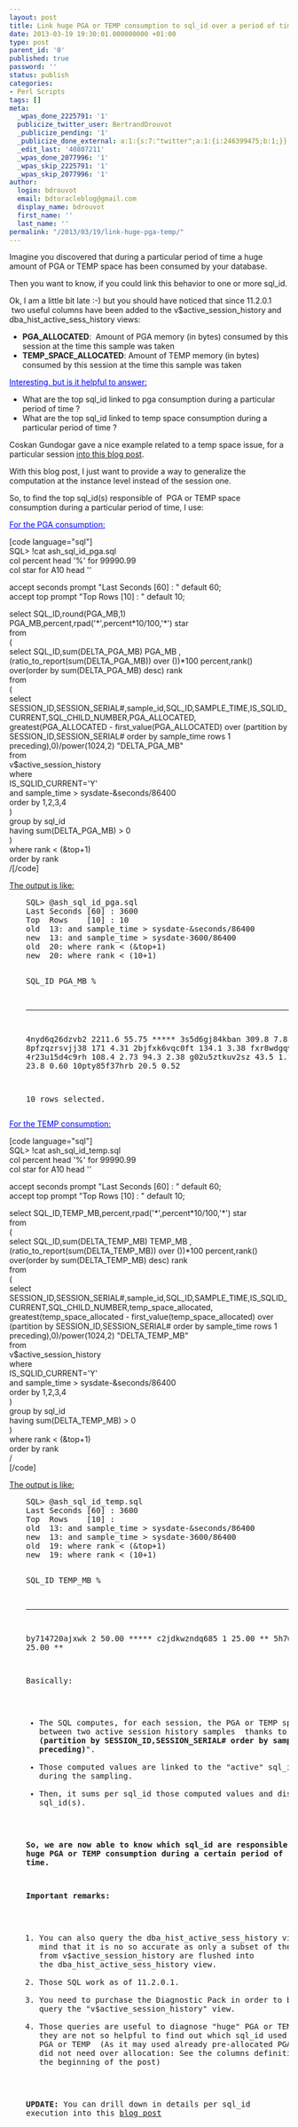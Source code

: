 ```yaml
---
layout: post
title: Link huge PGA or TEMP consumption to sql_id over a period of time
date: 2013-03-19 19:30:01.000000000 +01:00
type: post
parent_id: '0'
published: true
password: ''
status: publish
categories:
- Perl Scripts
tags: []
meta:
  _wpas_done_2225791: '1'
  publicize_twitter_user: BertrandDrouvot
  _publicize_pending: '1'
  _publicize_done_external: a:1:{s:7:"twitter";a:1:{i:246399475;b:1;}}
  _edit_last: '40807211'
  _wpas_done_2077996: '1'
  _wpas_skip_2225791: '1'
  _wpas_skip_2077996: '1'
author:
  login: bdrouvot
  email: bdtoracleblog@gmail.com
  display_name: bdrouvot
  first_name: ''
  last_name: ''
permalink: "/2013/03/19/link-huge-pga-temp/"
---
```

<p>Imagine you discovered that during a particular period of time a huge amount of PGA or TEMP space has been consumed by your database.</p>
<p>Then you want to know, if you could link this behavior to one or more sql_id.</p>
<p>Ok, I am a little bit late :-) but you should have noticed that since 11.2.0.1  two useful columns have been added to the v$active_session_history and dba_hist_active_sess_history views:</p>
<ul>
<li><strong>PGA_ALLOCATED</strong>:  Amount of PGA memory (in bytes) consumed by this session at the time this sample was taken</li>
<li><strong>TEMP_SPACE_ALLOCATED</strong>: Amount of TEMP memory (in bytes) consumed by this session at the time this sample was taken</li>
</ul>
<p><span style="text-decoration:underline;color:#0000ff;">Interesting, but is it helpful to answer:</span></p>
<ul>
<li>What are the top sql_id linked to pga consumption during a particular period of time ?</li>
<li>What are the top sql_id linked to temp space consumption during a particular period of time ?</li>
</ul>
<p>Coskan Gundogar gave a nice example related to a temp space issue, for a particular session <a href="http://coskan.wordpress.com/2011/01/24/analysing-temp-usage-on-11gr2-temp-space-is-not-released/" target="_blank">into this blog post</a>.</p>
<p>With this blog post, I just want to provide a way to generalize the computation at the instance level instead of the session one.</p>
<p>So, to find the top sql_id(s) responsible of  PGA or TEMP space consumption during a particular period of time, I use:</p>
<p><span style="text-decoration:underline;color:#0000ff;">For the PGA consumption:</span></p>
<p>[code language="sql"]<br />
SQL&gt; !cat ash_sql_id_pga.sql<br />
col percent head '%' for 99990.99<br />
col star for A10 head ''</p>
<p>accept seconds prompt &quot;Last Seconds [60] : &quot; default 60;<br />
accept top prompt &quot;Top  Rows    [10] : &quot; default 10;</p>
<p>select SQL_ID,round(PGA_MB,1) PGA_MB,percent,rpad('*',percent*10/100,'*') star<br />
from<br />
(<br />
select SQL_ID,sum(DELTA_PGA_MB) PGA_MB ,(ratio_to_report(sum(DELTA_PGA_MB)) over ())*100 percent,rank() over(order by sum(DELTA_PGA_MB) desc) rank<br />
from<br />
(<br />
select SESSION_ID,SESSION_SERIAL#,sample_id,SQL_ID,SAMPLE_TIME,IS_SQLID_CURRENT,SQL_CHILD_NUMBER,PGA_ALLOCATED,<br />
greatest(PGA_ALLOCATED - first_value(PGA_ALLOCATED) over (partition by SESSION_ID,SESSION_SERIAL# order by sample_time rows 1 preceding),0)/power(1024,2) &quot;DELTA_PGA_MB&quot;<br />
from<br />
v$active_session_history<br />
where<br />
IS_SQLID_CURRENT='Y'<br />
and sample_time &gt; sysdate-&amp;seconds/86400<br />
order by 1,2,3,4<br />
)<br />
group by sql_id<br />
having sum(DELTA_PGA_MB) &gt; 0<br />
)<br />
where rank &lt; (&amp;top+1)<br />
order by rank<br />
/[/code]</p>
<p><span style="text-decoration:underline;">The output is like:</span></p>
<pre style="padding-left:30px;">SQL&gt; @ash_sql_id_pga.sql
Last Seconds [60] : 3600
Top  Rows    [10] : 10
old  13: and sample_time &gt; sysdate-&amp;seconds/86400
new  13: and sample_time &gt; sysdate-3600/86400
old  20: where rank &lt; (&amp;top+1)
new  20: where rank &lt; (10+1)

SQL_ID            PGA_MB         %
------------- ---------- --------- ----------
4nyd6q26dzvb2     2211.6     55.75 *****
3s5d6gj84kban      309.8      7.81
8pfzqzrsvjj38        171      4.31
2bjfxk6vqc0ft      134.1      3.38
fxr8wdgq9bmsv      115.4      2.91
4r23u15d4c9rh      108.4      2.73
                    94.3      2.38
g02u5ztkuv2sz       43.5      1.10
ddr8uck5s5kp3       23.8      0.60
10pty85f37hrb       20.5      0.52

10 rows selected.</pre>
<p><span style="text-decoration:underline;color:#0000ff;">For the TEMP consumption:</span></p>
<p>[code language="sql"]<br />
SQL&gt; !cat ash_sql_id_temp.sql<br />
col percent head '%' for 99990.99<br />
col star for A10 head ''</p>
<p>accept seconds prompt &quot;Last Seconds [60] : &quot; default 60;<br />
accept top prompt &quot;Top  Rows    [10] : &quot; default 10;</p>
<p>select SQL_ID,TEMP_MB,percent,rpad('*',percent*10/100,'*') star<br />
from<br />
(<br />
select SQL_ID,sum(DELTA_TEMP_MB) TEMP_MB ,(ratio_to_report(sum(DELTA_TEMP_MB)) over ())*100 percent,rank() over(order by sum(DELTA_TEMP_MB) desc) rank<br />
from<br />
(<br />
select SESSION_ID,SESSION_SERIAL#,sample_id,SQL_ID,SAMPLE_TIME,IS_SQLID_CURRENT,SQL_CHILD_NUMBER,temp_space_allocated,<br />
greatest(temp_space_allocated - first_value(temp_space_allocated) over (partition by SESSION_ID,SESSION_SERIAL# order by sample_time rows 1 preceding),0)/power(1024,2) &quot;DELTA_TEMP_MB&quot;<br />
from<br />
v$active_session_history<br />
where<br />
IS_SQLID_CURRENT='Y'<br />
and sample_time &gt; sysdate-&amp;seconds/86400<br />
order by 1,2,3,4<br />
)<br />
group by sql_id<br />
having sum(DELTA_TEMP_MB) &gt; 0<br />
)<br />
where rank &lt; (&amp;top+1)<br />
order by rank<br />
/<br />
[/code]</p>
<p><span style="text-decoration:underline;">The output is like:</span></p>
<pre style="padding-left:30px;">SQL&gt; @ash_sql_id_temp.sql
Last Seconds [60] : 3600
Top  Rows    [10] : 
old  13: and sample_time &gt; sysdate-&amp;seconds/86400
new  13: and sample_time &gt; sysdate-3600/86400
old  19: where rank &lt; (&amp;top+1)
new  19: where rank &lt; (10+1)

SQL_ID           TEMP_MB         %
------------- ---------- --------- ----------
by714720ajxwk 2 50.00 \*\*\*\*\* c2jdkwzndq685 1 25.00 \*\* 5h7w8ykwtb2xt 1 25.00 \*\*

Basically:

- The SQL computes,&nbsp;for each session, the PGA or TEMP space allocated between two active session history samples &nbsp;thanks to "**over (partition by SESSION\_ID,SESSION\_SERIAL# order by sample\_time rows 1 preceding)**".
- Those computed values are linked to the "active" sql\_id observed during the sampling.
- Then, it sums per sql\_id those computed values and display the top sql\_id(s).

**So, we are now able to know which sql\_id are responsible of huge PGA or TEMP consumption during a certain period of time.**

**Important remarks:**

1. You can also query the&nbsp;dba\_hist\_active\_sess\_history view but bear in mind that it is no so accurate as only a subset of the rows coming from&nbsp;v$active\_session\_history are flushed into the&nbsp;dba\_hist\_active\_sess\_history view.
2. Those SQL work as of 11.2.0.1.
3. You need to purchase the Diagnostic Pack in order to be allowed to query the "v$active\_session\_history" view.
4. Those queries are useful to diagnose "huge" PGA or TEMP consumption, they are not so helpful to find out which sql\_id used exactly how much PGA or TEMP &nbsp;(As it may used already pre-allocated PGA or TEMP space and did not need over allocation: See the columns definition in the&nbsp;beginning&nbsp;of the post)

**UPDATE:** You can drill down in details per sql\_id execution into this [blog post](http://bdrouvot.wordpress.com/2013/04/19/drill-down-to-sql_id-execution-details-in-ash/ "Drill down to sql\_id execution details in ASH")

